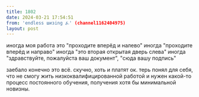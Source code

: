 ```yaml
---
title: 1802
date: 2024-03-21 17:54:51
from: 'endless шизing ⍼' (channel1162404975)
layout: post
---
```


иногда моя работа это "проходите вперёд и налево"
иногда "проходите вперёд и направо"
иногда "это вторая открытая дверь слева"
иногда "здравствуйте, пожалуйста ваш документ", "сюда вашу подпись"


заебало конечно это всё. скучно, хоть и платят ок. терь понял для себя, что не смогу жить низкоквалифицированной работой и нужен какой-то процесс постоянного обучения, получения хотя бы минимальной новизны.
